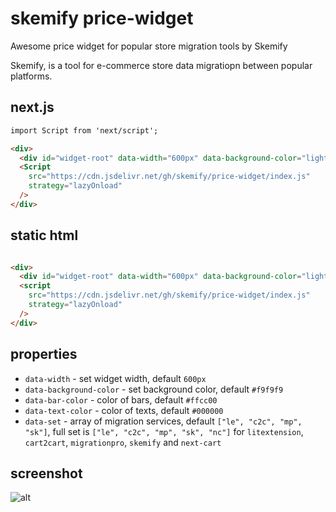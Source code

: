 # skemify price-widget

Awesome price widget for popular store migration tools by Skemify

Skemify, is a tool for e-commerce store data migratiopn between popular platforms.

## next.js

```html
import Script from 'next/script';

<div>
  <div id="widget-root" data-width="600px" data-background-color="lightblue"></div>
  <Script
    src="https://cdn.jsdelivr.net/gh/skemify/price-widget/index.js"    
    strategy="lazyOnload"    
  />
</div>
```

## static html

```html

<div>
  <div id="widget-root" data-width="600px" data-background-color="lightblue"></div>
  <script
    src="https://cdn.jsdelivr.net/gh/skemify/price-widget/index.js"
    strategy="lazyOnload"
  />
</div>
```


## properties

* `data-width` - set widget width, default `600px`
* `data-background-color` - set background color, default `#f9f9f9`
* `data-bar-color` - color of bars, default `#ffcc00`
* `data-text-color` - color of texts, default `#000000`
* `data-set` - array of migration services, default `["le", "c2c", "mp", "sk"]`, full set is `["le", "c2c", "mp", "sk", "nc"]` for `litextension`, `cart2cart`, `migrationpro`, `skemify` and `next-cart`

## screenshot
![alt](https://cdn.jsdelivr.net/gh/skemify/price-widget/assets/screenshot.png)